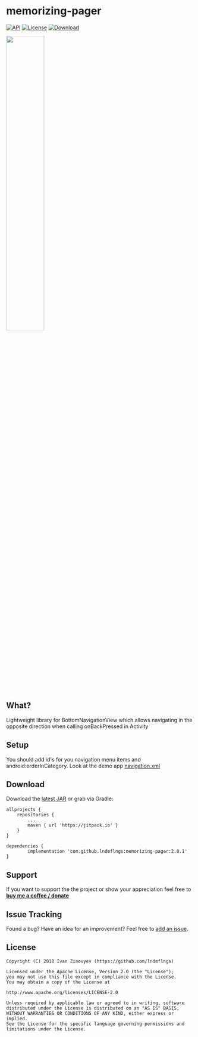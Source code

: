 # memorizing-pager

[![API](https://img.shields.io/badge/API-15%2B-brightgreen.svg?style=flat)](https://android-arsenal.com/api?level=15)
[![License](https://img.shields.io/badge/license-Apache%202-red.svg?style=flat)](https://www.apache.org/licenses/LICENSE-2.0)
[![Download](https://img.shields.io/badge/Download-v.2.0.1-blue.svg)][1]

<img src="https://github.com/lndmflngs/memorizing-pager/blob/master/screenshots/ezgif.com-crop.gif?raw=true" width="45%" />

## What?
Lightweight library for BottomNavigationView which allows navigating in the opposite direction when calling onBackPressed in Activity

## Setup
You should add id's for you navigation menu items and android:orderInCategory. Look at the demo app [navigation.xml](https://github.com/lndmflngs/memorizing-pager/blob/master/app/src/main/res/menu/navigation.xml)

## Download
Download the [latest JAR][1] or grab via Gradle:

```
allprojects {
	repositories {
		...
		maven { url 'https://jitpack.io' }
	}
}
```
```
dependencies {
    	implementation 'com.github.lndmflngs:memorizing-pager:2.0.1'
}
```
## Support
If you want to support the the project or show your appreciation feel free to **[buy me a coffee / donate](https://www.paypal.me/kekc1304/1)**

## Issue Tracking
Found a bug? Have an idea for an improvement? Feel free to [add an issue](../../issues).

## License

```
Copyright (C) 2018 Ivan Zinovyev (https://github.com/lndmflngs)

Licensed under the Apache License, Version 2.0 (the "License");
you may not use this file except in compliance with the License.
You may obtain a copy of the License at

http://www.apache.org/licenses/LICENSE-2.0

Unless required by applicable law or agreed to in writing, software
distributed under the License is distributed on an "AS IS" BASIS,
WITHOUT WARRANTIES OR CONDITIONS OF ANY KIND, either express or implied.
See the License for the specific language governing permissions and
limitations under the License.
```
[1]: https://github.com/lndmflngs/memorizing-pager/releases/latest